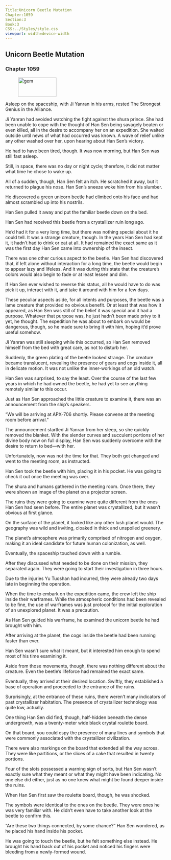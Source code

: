 ```yaml
---
Title:Unicorn Beetle Mutation 
Chapter:1059 
Section:3 
Book:3 
CSS:../Styles/style.css 
viewport: width=device-width
---
```

  
## Unicorn Beetle Mutation
### Chapter 1059
  
<figure>
	<img src="../Images/gem.gif" alt="gem" id="gem" width="120" height="60" />
</figure>
  

  
Asleep on the spaceship, with Ji Yanran in his arms, rested The Strongest Genius in the Alliance.

Ji Yanran had avoided watching the fight against the shura prince. She had been unable to cope with the thought of Han Sen being savagely beaten or even killed, all in the desire to accompany her on an expedition. She waited outside until news of what had occurred was known. A wave of relief unlike any other washed over her, upon hearing about Han Sen’s victory.

He had to have been tired, though. It was now morning, but Han Sen was still fast asleep.

Still, in space, there was no day or night cycle; therefore, it did not matter what time he chose to wake up.

All of a sudden, though, Han Sen felt an itch. He scratched it away, but it returned to plague his nose. Han Sen’s sneeze woke him from his slumber.

He discovered a green unicorn beetle had climbed onto his face and had almost scrambled up into his nostrils.

Han Sen pulled it away and put the familiar beetle down on the bed.

Han Sen had received this beetle from a crystallizer ruin long ago.

He’d had it for a very long time, but there was nothing special about it he could tell. It was a strange creature, though. In the years Han Sen had kept it, it hadn’t had to drink or eat at all. It had remained the exact same as it was the first day Han Sen came into ownership of the insect.

There was one other curious aspect to the beetle. Han Sen had discovered that, if left alone without interaction for a long time, the beetle would begin to appear lazy and lifeless. And it was during this state that the creature’s colors would also begin to fade or at least lessen and dim.

If Han Sen ever wished to reverse this status, all he would have to do was pick it up, interact with it, and take it around with him for a few days.

These peculiar aspects aside, for all intents and purposes, the beetle was a lame creature that provided no obvious benefit. Or at least that was how it appeared, as Han Sen was still of the belief it was special and it had a purpose. Whatever that purpose was, he just hadn’t been made privy to it yet, he thought. The expedition he was about to embark on would be dangerous, though, so he made sure to bring it with him, hoping it’d prove useful somehow.

Ji Yanran was still sleeping while this occurred, so Han Sen removed himself from the bed with great care, as not to disturb her.

Suddenly, the green plating of the beetle looked strange. The creature became translucent, revealing the presence of gears and cogs inside it, all in delicate motion. It was not unlike the inner-workings of an old watch.

Han Sen was surprised, to say the least. Over the course of the last few years in which he had owned the beetle, he had yet to see anything remotely similar to this occur.

Just as Han Sen approached the little creature to examine it, there was an announcement from the ship’s speakers.

“We will be arriving at APX-706 shortly. Please convene at the meeting room before arrival.”

The announcement startled Ji Yanran from her sleep, so she quickly removed the blanket. With the slender curves and succulent portions of her divine body now on full display, Han Sen was suddenly overcome with the desire to return to bed—with her.

Unfortunately, now was not the time for that. They both got changed and went to the meeting room, as instructed.

Han Sen took the beetle with him, placing it in his pocket. He was going to check it out once the meeting was over.

The shura and humans gathered in the meeting room. Once there, they were shown an image of the planet on a projector screen.

The ruins they were going to examine were quite different from the ones Han Sen had seen before. The entire planet was crystallized, but it wasn’t obvious at first glance.

On the surface of the planet, it looked like any other lush planet would. The geography was wild and inviting, cloaked in thick and unspoiled greenery.

The planet’s atmosphere was primarily comprised of nitrogen and oxygen, making it an ideal candidate for future human colonization, as well.

Eventually, the spaceship touched down with a rumble.

After they discussed what needed to be done on their mission, they separated again. They were going to start their investigation in three hours.

Due to the injuries Yu Tuoshan had incurred, they were already two days late in beginning the operation.

When the time to embark on the expedition came, the crew left the ship inside their warframes. While the atmospheric conditions had been revealed to be fine, the use of warframes was just protocol for the initial exploration of an unexplored planet. It was a precaution.

As Han Sen guided his warframe, he examined the unicorn beetle he had brought with him.

After arriving at the planet, the cogs inside the beetle had been running faster than ever.

Han Sen wasn’t sure what it meant, but it interested him enough to spend most of his time examining it.

Aside from those movements, though, there was nothing different about the creature. Even the beetle’s lifeforce had remained the exact same.

Eventually, they arrived at their desired location. Swiftly, they established a base of operation and proceeded to the entrance of the ruins.

Surprisingly, at the entrance of these ruins, there weren’t many indicators of past crystallizer habitation. The presence of crystallizer technology was quite low, actually.

One thing Han Sen did find, though, half-hidden beneath the dense undergrowth, was a twenty-meter wide black crystal roulette board.

On that board, you could espy the presence of many lines and symbols that were commonly associated with the crystallizer civilization.

There were also markings on the board that extended all the way across. They were like partitions, or the slices of a cake that resulted in twenty portions.

Four of the slots possessed a warning sign of sorts, but Han Sen wasn’t exactly sure what they meant or what they might have been indicating. No one else did either, just as no one knew what might be found deeper inside the ruins.

When Han Sen first saw the roulette board, though, he was shocked.

The symbols were identical to the ones on the beetle. They were ones he was very familiar with. He didn’t even have to take another look at the beetle to confirm this.

“Are these two things connected, by some chance?” Han Sen wondered, as he placed his hand inside his pocket.

He was going to touch the beetle, but he felt something else instead. He brought his hand back out of his pocket and noticed his fingers were bleeding from a newly-formed wound.
